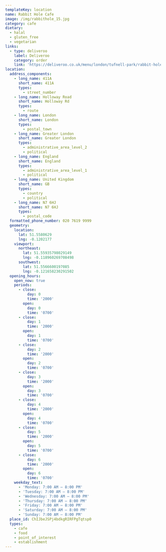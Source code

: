 ```yaml
---
templateKey: location
name: Rabbit Hole Cafe
image: /img/rabbithole_15.jpg
category: cafe
dietary:
  - halal
  - gluten_free
  - vegetarian
links:
  - type: deliveroo
    label: Deliveroo
    category: order
    link: 'https://deliveroo.co.uk/menu/london/tufnell-park/rabbit-hole-cafe'
location:
  address_components:
    - long_name: 411A
      short_name: 411A
      types:
        - street_number
    - long_name: Holloway Road
      short_name: Holloway Rd
      types:
        - route
    - long_name: London
      short_name: London
      types:
        - postal_town
    - long_name: Greater London
      short_name: Greater London
      types:
        - administrative_area_level_2
        - political
    - long_name: England
      short_name: England
      types:
        - administrative_area_level_1
        - political
    - long_name: United Kingdom
      short_name: GB
      types:
        - country
        - political
    - long_name: N7 6HJ
      short_name: N7 6HJ
      types:
        - postal_code
  formatted_phone_number: 020 7619 9999
  geometry:
    location:
      lat: 51.5580629
      lng: -0.1202177
    viewport:
      northeast:
        lat: 51.55935798029149
        lng: -0.118960269708498
      southwest:
        lat: 51.5566600197085
        lng: -0.121658230291502
  opening_hours:
    open_now: true
    periods:
      - close:
          day: 0
          time: '2000'
        open:
          day: 0
          time: '0700'
      - close:
          day: 1
          time: '2000'
        open:
          day: 1
          time: '0700'
      - close:
          day: 2
          time: '2000'
        open:
          day: 2
          time: '0700'
      - close:
          day: 3
          time: '2000'
        open:
          day: 3
          time: '0700'
      - close:
          day: 4
          time: '2000'
        open:
          day: 4
          time: '0700'
      - close:
          day: 5
          time: '2000'
        open:
          day: 5
          time: '0700'
      - close:
          day: 6
          time: '2000'
        open:
          day: 6
          time: '0700'
    weekday_text:
      - 'Monday: 7:00 AM – 8:00 PM'
      - 'Tuesday: 7:00 AM – 8:00 PM'
      - 'Wednesday: 7:00 AM – 8:00 PM'
      - 'Thursday: 7:00 AM – 8:00 PM'
      - 'Friday: 7:00 AM – 8:00 PM'
      - 'Saturday: 7:00 AM – 8:00 PM'
      - 'Sunday: 7:00 AM – 8:00 PM'
  place_id: ChIJbeJSPj4bdkgRIRFPgTqtsp0
  types:
    - cafe
    - food
    - point_of_interest
    - establishment
---
```

